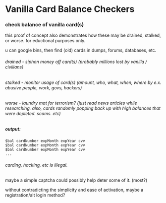 # Vanilla Card Balance Checkers

### check balance of vanilla card(s)

this proof of concept also demonstrates how these may be drained, stalked, or worse. for eductional purposes only.

u can google bins, then find (old) cards in dumps, forums, databases, etc.

###### drained - siphon money off card(s) (probably millions lost by vanilla / civilians)

###### stalked - monitor usage of card(s) (amount, who, what, when, where by e.x. abusive people, work, govs, hackers)

###### worse - laundry mat for terrorism? (just read news articles while researching. also, cards randomly popping back up with high balances that were depleted. scams. etc)

##### output:
```
$bal cardNumber expMonth expYear cvv
$bal cardNumber expMonth expYear cvv
$bal cardNumber expMonth expYear cvv
...
```
###### carding, hacking, etc is illegal.

maybe a simple captcha could possibly help deter some of it. (most?)

without contradicting the simplicity and ease of activation, maybe a registration/alt login method?
